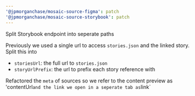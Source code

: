 ```yaml
---
'@jpmorganchase/mosaic-source-figma': patch
'@jpmorganchase/mosaic-source-storybook': patch
---
```


Split Storybook endpoint into seperate paths

Previously we used a single url to access `stories.json` and the
linked story. Split this into

- `storiesUrl`: the full url to `stories.json`
- `storyUrlPrefix`: the url to prefix each story reference with

Refactored the `meta` of sources so we refer to the content preview as
'contentUrl`and the link we open in a seperate tab as`link`
